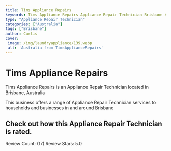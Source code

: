 ```yaml
---
title: Tims Appliance Repairs
keywords: Tims Appliance Repairs Appliance Repair Technician Brisbane Australia 
type: "Appliance Repair Technician"
categories: ["Australia"]
tags: ["Brisbane"]
author: Curtis
cover:
 image: /img/laundryappliance/139.webp
 alt: 'Australia from TimsApplianceRepairs'
---
```


# Tims Appliance Repairs
Tims Appliance Repairs is an Appliance Repair Technician located in Brisbane, Australia

This business offers a range of Appliance Repair Technician services to households and businesses in and around Brisbane

## Check out how this Appliance Repair Technician is rated.
Review Count: (17)
Review Stars: 5.0

